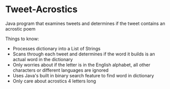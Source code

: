 # Tweet-Acrostics
Java program that examines tweets and determines if the tweet contains an acrostic poem

Things to know:
- Processes dictionary into a List of Strings
- Scans through each tweet and determines if the word it builds is an actual word in the dictionary
- Only worries about if the letter is in the English alphabet, all other characters or different languages are ignored
- Uses Java's built in binary search feature to find word in dictionary
- Only care about acrostics 4 letters long
